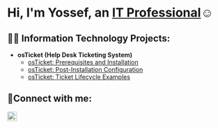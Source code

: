 <h1>Hi, I'm Yossef, an <a href="https://linkedin.com/in/yossef-elsawy-37b251131">IT Professional</a>☺</h1>

<h2>👨‍💻 Information Technology Projects:</h2>

- <b>osTicket (Help Desk Ticketing System)</b>
  - [osTicket: Prerequisites and Installation](https://github.com/yossefelsawy/osticket-prereqs)
  - [osTicket: Post-Installation Configuration](https://github.com/yossefelsawy/post-install-config)
  - [osTicket: Ticket Lifecycle Examples](https://github.com/yossefelsawy/ticket-lifecycle)


<h2>🤳Connect with me:</h2>

[<img align="left" alt="Josh | LinkedIn" width="22px" src="https://cdn.jsdelivr.net/npm/simple-icons@v3/icons/linkedin.svg" />][linkedin]


[linkedin]: https://linkedin.com/in/yossef-elsawy-37b251131/
